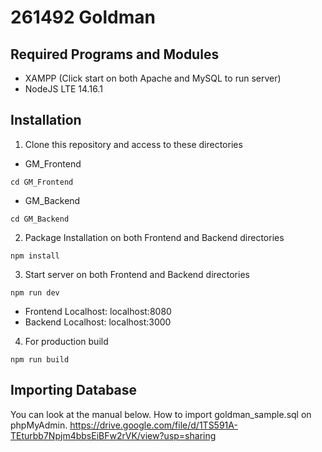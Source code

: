 # 261492 Goldman
## Required Programs and Modules
* XAMPP (Click start on both Apache and MySQL to run server)
* NodeJS LTE 14.16.1

## Installation
1. Clone this repository and access to these directories
* GM_Frontend
```
cd GM_Frontend
```
* GM_Backend
```
cd GM_Backend
```

2. Package Installation on both Frontend and Backend directories
```
npm install
```

3. Start server on both Frontend and Backend directories
```
npm run dev
```
* Frontend Localhost: localhost:8080
* Backend Localhost: localhost:3000

4. For production build
```
npm run build
```

## Importing Database
You can look at the manual below. How to import goldman_sample.sql on phpMyAdmin.
https://drive.google.com/file/d/1TS591A-TEturbb7Npjm4bbsEiBFw2rVK/view?usp=sharing

